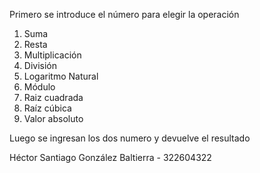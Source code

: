 Primero se introduce el número para elegir la operación
1. Suma
2. Resta
3. Multiplicación
4. División
5. Logaritmo Natural
6. Módulo
7. Raiz cuadrada
8. Raíz cúbica
9. Valor absoluto

Luego se ingresan los dos numero y devuelve el resultado

Héctor Santiago González Baltierra - 322604322
